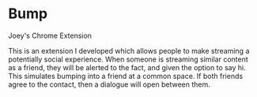 # Bump
Joey's Chrome Extension

This is an extension I developed which allows people to make streaming a potentially social experience. When someone is streaming similar content as a friend, they will be alerted to the fact, and given the option to say hi. This simulates bumping into a friend at a common space. If both friends agree to the contact, then a dialogue will open between them. 
